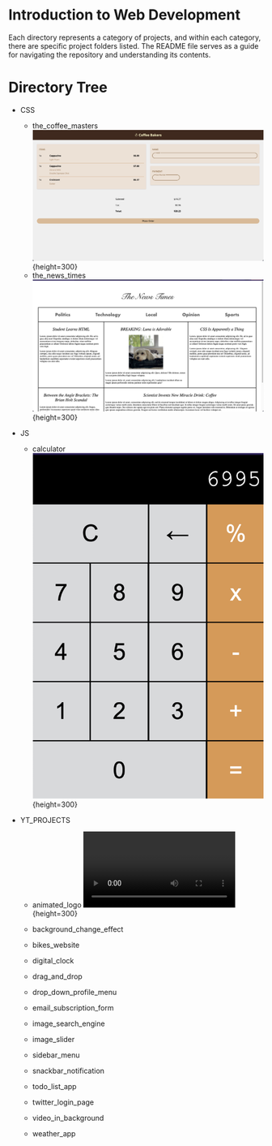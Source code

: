 # Introduction to Web Development

Each directory represents a category of projects, and within each category, there are specific project folders listed. The README file serves as a guide for navigating the repository and understanding its contents.

# Directory Tree

- CSS

  - the_coffee_masters
    ![The Coffee Masters](./readme_pics/coffe_website.png){height=300}
  - the_news_times
    ![The News Times](./readme_pics/the_news_times.png){height=300}

- JS

  - calculator
    ![Calculator](./readme_pics/calculator.png){height=300}

- YT_PROJECTS

  - animated_logo
    ![Animated Logo](./readme_pics/animated_logo.mp4){height=300}

  - background_change_effect
  - bikes_website
  - digital_clock
  - drag_and_drop
  - drop_down_profile_menu
  - email_subscription_form
  - image_search_engine
  - image_slider
  - sidebar_menu
  - snackbar_notification
  - todo_list_app
  - twitter_login_page
  - video_in_background
  - weather_app
